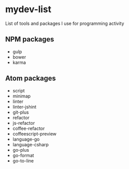 # mydev-list

List of tools and packages I use for programming activity

## NPM packages
- gulp
- bower
- karma

## Atom packages
- script
- minimap
- linter
- linter-jshint
- git-plus
- refactor
- js-refactor
- coffee-refactor
- coffeescript-preview
- language-go
- language-csharp
- go-plus
- go-format
- go-to-line
